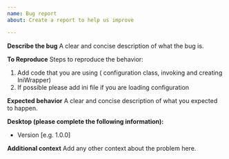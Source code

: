 ```yaml
---
name: Bug report
about: Create a report to help us improve

---
```


**Describe the bug**
A clear and concise description of what the bug is.

**To Reproduce**
Steps to reproduce the behavior:
1. Add code that you are using ( configuration class, invoking and creating IniWrapper) 
2. If possible please add ini file if you are loading configuration

**Expected behavior**
A clear and concise description of what you expected to happen.

**Desktop (please complete the following information):**
 - Version [e.g. 1.0.0]

**Additional context**
Add any other context about the problem here.
